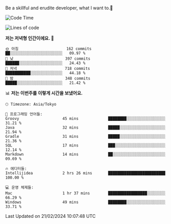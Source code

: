 Be a skillful and erudite developer, what I want to.👶

<!--START_SECTION:waka-->
![Code Time](http://img.shields.io/badge/Code%20Time-436%20hrs%2012%20mins-blue)

![Lines of code](https://img.shields.io/badge/%EC%A0%80%EB%8A%94%20%EC%97%AC%ED%83%9C%EA%B9%8C%EC%A7%80%20-756.5%20thousand%20%EC%A4%84%EC%9D%98%20%EC%BD%94%EB%93%9C%EB%A5%BC%20%EC%9E%91%EC%84%B1%ED%96%88%EC%96%B4%EC%9A%94.-blue)

**저는 저녁형 인간이에요. 🦉** 

```text
🌞 아침                     162 commits         ██░░░░░░░░░░░░░░░░░░░░░░░   09.97 % 
🌆 낮　                     397 commits         ██████░░░░░░░░░░░░░░░░░░░   24.43 % 
🌃 저녁                     718 commits         ███████████░░░░░░░░░░░░░░   44.18 % 
🌙 밤　                     348 commits         █████░░░░░░░░░░░░░░░░░░░░   21.42 % 
```


📊 **저는 이번주를 이렇게 시간을 보냈어요.** 

```text
🕑︎ Timezone: Asia/Tokyo

💬 프로그래밍 언어들: 
Groovy                   45 mins             ████████░░░░░░░░░░░░░░░░░   31.21 % 
Java                     32 mins             █████░░░░░░░░░░░░░░░░░░░░   21.94 % 
Gradle                   31 mins             █████░░░░░░░░░░░░░░░░░░░░   21.36 % 
SQL                      17 mins             ███░░░░░░░░░░░░░░░░░░░░░░   12.14 % 
Markdown                 14 mins             ██░░░░░░░░░░░░░░░░░░░░░░░   09.69 % 

🔥 에디터들: 
Intellijidea             2 hrs 26 mins       █████████████████████████   100.00 % 

💻 운영 체제들: 
Mac                      1 hr 37 mins        █████████████████░░░░░░░░   66.29 % 
Windows                  49 mins             ████████░░░░░░░░░░░░░░░░░   33.71 % 
```


 Last Updated on 21/02/2024 10:07:48 UTC
<!--END_SECTION:waka-->
